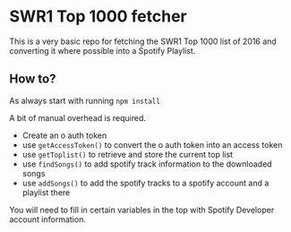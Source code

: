# SWR1 Top 1000 fetcher

This is a very basic repo for fetching the SWR1 Top 1000 list of 2016 and converting it where possible into a Spotify Playlist.

## How to?
As always start with running `npm install`

A bit of manual overhead is required. 
  
  * Create an o auth token
  * use `getAccessToken()` to convert the o auth token into an access token
  * use `getToplist()` to retrieve and store the current top list
  * use `findSongs()` to add spotify track information to the downloaded songs
  * use `addSongs()` to add the spotify tracks to a spotify account and a playlist there
  
You will need to fill in certain variables in the top with Spotify Developer account information.
